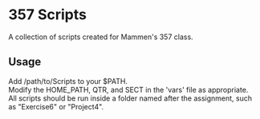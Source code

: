 # 357 Scripts
A collection of scripts created for Mammen's 357 class.
## Usage
Add /path/to/Scripts to your $PATH.  
Modify the HOME_PATH, QTR, and SECT in the 'vars' file as appropriate.  
All scripts should be run inside a folder named after the assignment, such as "Exercise6" or "Project4".
